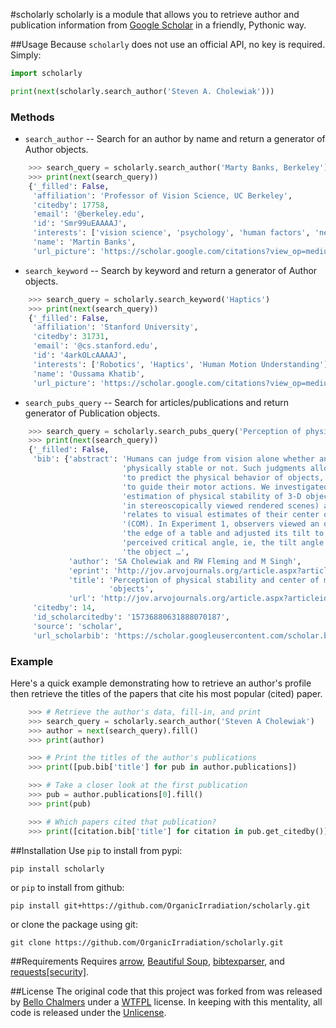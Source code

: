 #scholarly
scholarly is a module that allows you to retrieve author and publication information from [Google Scholar](https://scholar.google.com) in a friendly, Pythonic way.


##Usage
Because `scholarly` does not use an official API, no key is required. Simply:

```python
import scholarly

print(next(scholarly.search_author('Steven A. Cholewiak')))
```

### Methods
* `search_author` -- Search for an author by name and return a generator of Author objects.

```python
    >>> search_query = scholarly.search_author('Marty Banks, Berkeley')
    >>> print(next(search_query))
    {'_filled': False,
     'affiliation': 'Professor of Vision Science, UC Berkeley',
     'citedby': 17758,
     'email': '@berkeley.edu',
     'id': 'Smr99uEAAAAJ',
     'interests': ['vision science', 'psychology', 'human factors', 'neuroscience'],
     'name': 'Martin Banks',
     'url_picture': 'https://scholar.google.com/citations?view_op=medium_photo&user=Smr99uEAAAAJ'}
```

* `search_keyword` -- Search by keyword and return a generator of Author objects.

```python
    >>> search_query = scholarly.search_keyword('Haptics')
    >>> print(next(search_query))
    {'_filled': False,
     'affiliation': 'Stanford University',
     'citedby': 31731,
     'email': '@cs.stanford.edu',
     'id': '4arkOLcAAAAJ',
     'interests': ['Robotics', 'Haptics', 'Human Motion Understanding'],
     'name': 'Oussama Khatib',
     'url_picture': 'https://scholar.google.com/citations?view_op=medium_photo&user=4arkOLcAAAAJ'}
```

* `search_pubs_query` -- Search for articles/publications and return generator of Publication objects.

```python
    >>> search_query = scholarly.search_pubs_query('Perception of physical stability and center of mass of 3D objects')
    >>> print(next(search_query))
    {'_filled': False,
     'bib': {'abstract': 'Humans can judge from vision alone whether an object is '
                         'physically stable or not. Such judgments allow observers '
                         'to predict the physical behavior of objects, and hence '
                         'to guide their motor actions. We investigated the visual '
                         'estimation of physical stability of 3-D objects (shown '
                         'in stereoscopically viewed rendered scenes) and how it '
                         'relates to visual estimates of their center of mass '
                         '(COM). In Experiment 1, observers viewed an object near '
                         'the edge of a table and adjusted its tilt to the '
                         'perceived critical angle, ie, the tilt angle at which '
                         'the object …',
             'author': 'SA Cholewiak and RW Fleming and M Singh',
             'eprint': 'http://jov.arvojournals.org/article.aspx?articleid=2213254',
             'title': 'Perception of physical stability and center of mass of 3-D '
                      'objects',
             'url': 'http://jov.arvojournals.org/article.aspx?articleid=2213254'},
     'citedby': 14,
     'id_scholarcitedby': '15736880631888070187',
     'source': 'scholar',
     'url_scholarbib': 'https://scholar.googleusercontent.com/scholar.bib?q=info:K8ZpoI6hZNoJ:scholar.google.com/&output=citation&scisig=AAGBfm0AAAAAXGSbUf67ybEFA3NEyJzRusXRbR441api&scisf=4&ct=citation&cd=0&hl=en'}

```


### Example
Here's a quick example demonstrating how to retrieve an author's profile then retrieve the titles of the papers that cite his most popular (cited) paper.

```python
    >>> # Retrieve the author's data, fill-in, and print
    >>> search_query = scholarly.search_author('Steven A Cholewiak')
    >>> author = next(search_query).fill()
    >>> print(author)

    >>> # Print the titles of the author's publications
    >>> print([pub.bib['title'] for pub in author.publications])

    >>> # Take a closer look at the first publication
    >>> pub = author.publications[0].fill()
    >>> print(pub)

    >>> # Which papers cited that publication?
    >>> print([citation.bib['title'] for citation in pub.get_citedby()])
```


##Installation
Use `pip` to install from pypi:

    pip install scholarly

or `pip` to install from github:

    pip install git+https://github.com/OrganicIrradiation/scholarly.git

or clone the package using git:

    git clone https://github.com/OrganicIrradiation/scholarly.git


##Requirements
Requires [arrow](http://crsmithdev.com/arrow/), [Beautiful Soup](https://pypi.python.org/pypi/beautifulsoup4/), [bibtexparser](https://pypi.python.org/pypi/bibtexparser/), and [requests[security]](https://pypi.python.org/pypi/requests/).


##License
The original code that this project was forked from was released by [Bello Chalmers](https://github.com/lbello/chalmers-web) under a [WTFPL](http://www.wtfpl.net/) license. In keeping with this mentality, all code is released under the [Unlicense](http://unlicense.org/).
